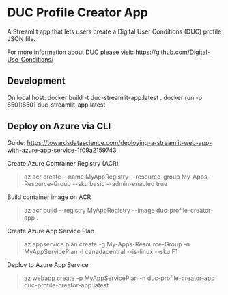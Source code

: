 # DUC Profile Creator App
A Streamlit app that lets users create a Digital User Conditions (DUC) profile JSON file.

For more information about DUC please visit: https://github.com/Digital-Use-Conditions/

## Development
On local host:
docker build -t duc-streamlit-app:latest .
docker run -p 8501:8501 duc-streamlit-app:latest


## Deploy on Azure via CLI
Guide: https://towardsdatascience.com/deploying-a-streamlit-web-app-with-azure-app-service-1f09a2159743

Create Azure Contrainer Registry (ACR)
> az acr create --name MyAppRegistry --resource-group My-Apps-Resource-Group --sku basic --admin-enabled true

Build container image on ACR
> az acr build --registry MyAppRegistry --image duc-profile-creator-app .

Create Azure App Service Plan
> az appservice plan create -g My-Apps-Resource-Group -n MyAppServicePlan -l canadacentral --is-linux --sku F1

Deploy to Azure App Service
> az webapp create -p MyAppServicePlan -n duc-profile-creator-app duc-profile-creator-app:latest

